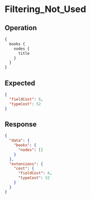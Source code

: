 # Filtering_Not_Used

## Operation

```graphql
{
  books {
    nodes {
      title
    }
  }
}
```

## Expected

```json
{
  "fieldCost": 6,
  "typeCost": 52
}
```

## Response

```json
{
  "data": {
    "books": {
      "nodes": []
    }
  },
  "extensions": {
    "cost": {
      "fieldCost": 6,
      "typeCost": 52
    }
  }
}
```

